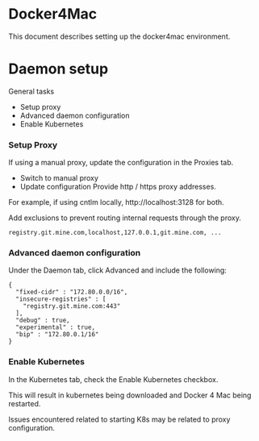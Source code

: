 Docker4Mac
==========
This document describes setting up the docker4mac environment.


Daemon setup
============

General tasks
* Setup proxy
* Advanced daemon configuration
* Enable Kubernetes

### Setup Proxy
If using a manual proxy, update the configuration in the Proxies tab.

* Switch to manual proxy
* Update configuration
Provide http / https proxy addresses.

For example, if using cntlm locally, http://localhost:3128 for both.

Add exclusions to prevent routing internal requests through the proxy.

```
registry.git.mine.com,localhost,127.0.0.1,git.mine.com, ...
```

### Advanced daemon configuration
Under the Daemon tab, click Advanced and include the following:

```
{
  "fixed-cidr" : "172.80.0.0/16",
  "insecure-registries" : [
    "registry.git.mine.com:443"
  ],
  "debug" : true,
  "experimental" : true,
  "bip" : "172.80.0.1/16"
}
```

### Enable Kubernetes
In the Kubernetes tab, check the Enable Kubernetes checkbox.

This will result in kubernetes being downloaded and Docker 4 Mac being restarted.

Issues encountered related to starting K8s may be related to proxy configuration.

